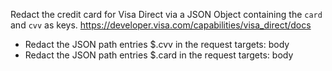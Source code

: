 Redact the credit card for Visa Direct via a JSON Object containing the `card` and `cvv` as keys.
https://developer.visa.com/capabilities/visa_direct/docs

- Redact the JSON path entries $.cvv in the request targets: body
- Redact the JSON path entries $.card in the request targets: body
